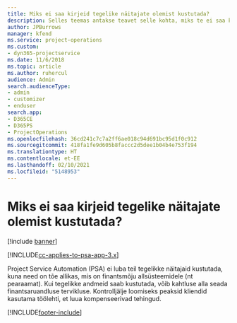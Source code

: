 ```yaml
---
title: Miks ei saa kirjeid tegelike näitajate olemist kustutada?
description: Selles teemas antakse teavet selle kohta, miks te ei saa kirjeid tegelikest olemitest kustutada.
author: JPBurrows
manager: kfend
ms.service: project-operations
ms.custom:
- dyn365-projectservice
ms.date: 11/6/2018
ms.topic: article
ms.author: ruhercul
audience: Admin
search.audienceType:
- admin
- customizer
- enduser
search.app:
- D365CE
- D365PS
- ProjectOperations
ms.openlocfilehash: 36cd241c7c7a2ff6ae018c94d691bc95d1f0c912
ms.sourcegitcommit: 418fa1fe9d605b8faccc2d5dee1b04b4e753f194
ms.translationtype: HT
ms.contentlocale: et-EE
ms.lasthandoff: 02/10/2021
ms.locfileid: "5148953"
---
```

# <a name="why-cant-i-delete-records-from-the-actuals-entity"></a>Miks ei saa kirjeid tegelike näitajate olemist kustutada?

[!include [banner](../includes/psa-now-project-operations.md)]

[!INCLUDE[cc-applies-to-psa-app-3.x](../includes/cc-applies-to-psa-app-3x.md)]

Project Service Automation (PSA) ei luba teil tegelikke näitajaid kustutada, kuna need on tõe allikas, mis on finantsmõju allsüsteemidele (nt pearaamat). Kui tegelikke andmeid saab kustutada, võib kahtluse alla seada finantsaruandluse tervikluse. Kontrolljälje loomiseks peaksid kliendid kasutama töölehti, et luua kompenseerivad tehingud.



[!INCLUDE[footer-include](../includes/footer-banner.md)]